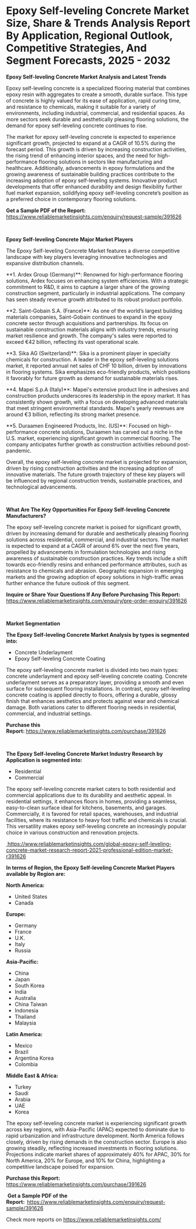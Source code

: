 <p><h1>Epoxy Self-leveling Concrete Market Size, Share & Trends Analysis Report By Application, Regional Outlook, Competitive Strategies, And Segment Forecasts, 2025 - 2032</h1></p><p><strong>Epoxy Self-leveling Concrete Market Analysis and Latest Trends</strong></p>
<p><p>Epoxy self-leveling concrete is a specialized flooring material that combines epoxy resin with aggregates to create a smooth, durable surface. This type of concrete is highly valued for its ease of application, rapid curing time, and resistance to chemicals, making it suitable for a variety of environments, including industrial, commercial, and residential spaces. As more sectors seek durable and aesthetically pleasing flooring solutions, the demand for epoxy self-leveling concrete continues to rise.</p><p>The market for epoxy self-leveling concrete is expected to experience significant growth, projected to expand at a CAGR of 10.5% during the forecast period. This growth is driven by increasing construction activities, the rising trend of enhancing interior spaces, and the need for high-performance flooring solutions in sectors like manufacturing and healthcare. Additionally, advancements in epoxy formulations and the growing awareness of sustainable building practices contribute to the increasing adoption of epoxy self-leveling systems. Innovative product developments that offer enhanced durability and design flexibility further fuel market expansion, solidifying epoxy self-leveling concrete’s position as a preferred choice in contemporary flooring solutions.</p></p>
<p><strong>Get a Sample PDF of the Report:&nbsp;</strong> <a href="https://www.reliablemarketinsights.com/enquiry/request-sample/391626?utm_campaign=3312&utm_medium=2&utm_source=Github&utm_content=ia&utm_term=29032025&utm_id=epoxy-self-leveling-concrete">https://www.reliablemarketinsights.com/enquiry/request-sample/391626</a></p>
<p>&nbsp;</p>
<p><strong>Epoxy Self-leveling Concrete Major Market Players</strong></p>
<p><p>The Epoxy Self-leveling Concrete Market features a diverse competitive landscape with key players leveraging innovative technologies and expansive distribution channels.</p><p>**1. Ardex Group (Germany)**: Renowned for high-performance flooring solutions, Ardex focuses on enhancing system efficiencies. With a strategic commitment to R&D, it aims to capture a larger share of the growing construction segment, particularly in industrial applications. The company has seen steady revenue growth attributed to its robust product portfolio.</p><p>**2. Saint-Gobain S.A. (France)**: As one of the world’s largest building materials companies, Saint-Gobain continues to expand in the epoxy concrete sector through acquisitions and partnerships. Its focus on sustainable construction materials aligns with industry trends, ensuring market resilience and growth. The company's sales were reported to exceed €42 billion, reflecting its vast operational scale.</p><p>**3. Sika AG (Switzerland)**: Sika is a prominent player in specialty chemicals for construction. A leader in the epoxy self-leveling solutions market, it reported annual net sales of CHF 10 billion, driven by innovations in flooring systems. Sika emphasizes eco-friendly products, which positions it favorably for future growth as demand for sustainable materials rises.</p><p>**4. Mapei S.p.A (Italy)**: Mapei's extensive product line in adhesives and construction products underscores its leadership in the epoxy market. It has consistently shown growth, with a focus on developing advanced materials that meet stringent environmental standards. Mapei's yearly revenues are around €3 billion, reflecting its strong market presence.</p><p>**5. Duraamen Engineered Products, Inc. (US)**: Focused on high-performance concrete solutions, Duraamen has carved out a niche in the U.S. market, experiencing significant growth in commercial flooring. The company anticipates further growth as construction activities rebound post-pandemic.</p><p>Overall, the epoxy self-leveling concrete market is projected for expansion, driven by rising construction activities and the increasing adoption of innovative materials. The future growth trajectory of these key players will be influenced by regional construction trends, sustainable practices, and technological advancements.</p></p>
<p>&nbsp;</p>
<p><strong>What Are The Key Opportunities For Epoxy Self-leveling Concrete Manufacturers?</strong></p>
<p><p>The epoxy self-leveling concrete market is poised for significant growth, driven by increasing demand for durable and aesthetically pleasing flooring solutions across residential, commercial, and industrial sectors. The market is expected to expand at a CAGR of around 6% over the next five years, propelled by advancements in formulation technologies and rising awareness of sustainable construction practices. Key trends include a shift towards eco-friendly resins and enhanced performance attributes, such as resistance to chemicals and abrasion. Geographic expansion in emerging markets and the growing adoption of epoxy solutions in high-traffic areas further enhance the future outlook of this segment.</p></p>
<p><strong>Inquire or Share Your Questions If Any Before Purchasing This Report:</strong> <a href="https://www.reliablemarketinsights.com/enquiry/pre-order-enquiry/391626?utm_campaign=3312&utm_medium=2&utm_source=Github&utm_content=ia&utm_term=29032025&utm_id=epoxy-self-leveling-concrete">https://www.reliablemarketinsights.com/enquiry/pre-order-enquiry/391626</a></p>
<p>&nbsp;</p>
<p><strong>Market Segmentation</strong></p>
<p><strong>The Epoxy Self-leveling Concrete Market Analysis by types is segmented into:</strong></p>
<p><ul><li>Concrete Underlayment</li><li>Epoxy Self-leveling Concrete Coating</li></ul></p>
<p><p>The epoxy self-leveling concrete market is divided into two main types: concrete underlayment and epoxy self-leveling concrete coating. Concrete underlayment serves as a preparatory layer, providing a smooth and even surface for subsequent flooring installations. In contrast, epoxy self-leveling concrete coating is applied directly to floors, offering a durable, glossy finish that enhances aesthetics and protects against wear and chemical damage. Both variations cater to different flooring needs in residential, commercial, and industrial settings.</p></p>
<p><strong>Purchase this Report:&nbsp;</strong><a href="https://www.reliablemarketinsights.com/purchase/391626?utm_campaign=3312&utm_medium=2&utm_source=Github&utm_content=ia&utm_term=29032025&utm_id=epoxy-self-leveling-concrete">https://www.reliablemarketinsights.com/purchase/391626</a></p>
<p>&nbsp;</p>
<p><strong>The Epoxy Self-leveling Concrete Market Industry Research by Application is segmented into:</strong></p>
<p><ul><li>Residential</li><li>Commercial</li></ul></p>
<p><p>The epoxy self-leveling concrete market caters to both residential and commercial applications due to its durability and aesthetic appeal. In residential settings, it enhances floors in homes, providing a seamless, easy-to-clean surface ideal for kitchens, basements, and garages. Commercially, it is favored for retail spaces, warehouses, and industrial facilities, where its resistance to heavy foot traffic and chemicals is crucial. This versatility makes epoxy self-leveling concrete an increasingly popular choice in various construction and renovation projects.</p></p>
<p><a href="https://www.reliablemarketinsights.com/global-epoxy-self-leveling-concrete-market-research-report-2021-professional-edition-market-r391626?utm_campaign=3312&utm_medium=2&utm_source=Github&utm_content=ia&utm_term=29032025&utm_id=epoxy-self-leveling-concrete">&nbsp;https://www.reliablemarketinsights.com/global-epoxy-self-leveling-concrete-market-research-report-2021-professional-edition-market-r391626</a></p>
<p><strong>In terms of Region, the Epoxy Self-leveling Concrete Market Players available by Region are:</strong></p>
<p>
    <p> <strong> North America: </strong>
        <ul>
            <li>United States</li>
            <li>Canada</li>
        </ul>
        </p> 
    <p> <strong> Europe: </strong>
        <ul>
            <li>Germany</li>
            <li>France</li>
            <li>U.K.</li>
            <li>Italy</li>
            <li>Russia</li>
        </ul>
        </p> 
    <p> <strong> Asia-Pacific: </strong>
        <ul>
            <li>China</li>
            <li>Japan</li>
            <li>South Korea</li>
            <li>India</li>
            <li>Australia</li>
            <li>China Taiwan</li>
            <li>Indonesia</li>
            <li>Thailand</li>
            <li>Malaysia</li>
        </ul>
        </p> 
    <p> <strong> Latin America: </strong>
        <ul>
            <li>Mexico</li>
            <li>Brazil</li>
            <li>Argentina Korea</li>
            <li>Colombia</li>
        </ul>
        </p> 
    <p> <strong> Middle East & Africa: </strong>
        <ul>
            <li>Turkey</li>
            <li>Saudi</li>
            <li>Arabia</li>
            <li>UAE</li>
            <li>Korea</li>
        </ul>
    </p>
    </p>
<p><p>The epoxy self-leveling concrete market is experiencing significant growth across key regions, with Asia-Pacific (APAC) expected to dominate due to rapid urbanization and infrastructure development. North America follows closely, driven by rising demands in the construction sector. Europe is also growing steadily, reflecting increased investments in flooring solutions. Projections indicate market shares of approximately 40% for APAC, 30% for North America, 20% for Europe, and 10% for China, highlighting a competitive landscape poised for expansion.</p></p>
<p><strong>Purchase this Report: </strong><a href="https://www.reliablemarketinsights.com/purchase/391626?utm_campaign=3312&utm_medium=2&utm_source=Github&utm_content=ia&utm_term=29032025&utm_id=epoxy-self-leveling-concrete">https://www.reliablemarketinsights.com/purchase/391626</a></p>
<p>&nbsp;<strong>Get a Sample PDF of the Report:&nbsp;&nbsp;</strong><a href="https://www.reliablemarketinsights.com/enquiry/request-sample/391626?utm_campaign=3312&utm_medium=2&utm_source=Github&utm_content=ia&utm_term=29032025&utm_id=epoxy-self-leveling-concrete">https://www.reliablemarketinsights.com/enquiry/request-sample/391626</a></p>
<p><strong></strong></p>
<p>Check more reports on <a href="https://www.reliablemarketinsights.com/?utm_campaign=3312&utm_medium=2&utm_source=Github&utm_content=ia&utm_term=29032025&utm_id=epoxy-self-leveling-concrete">https://www.reliablemarketinsights.com/</a></p>
